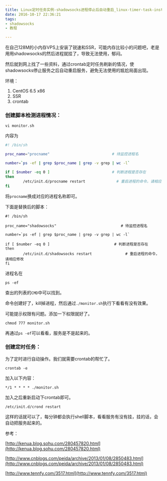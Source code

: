 ```yaml
---
title: Linux定时任务实例-shadowsocks进程停止后自动重启_linux-timer-task-instance_shadowsocks-process-automatically-restarts-after-stopping
date: 2016-10-17 22:36:21
tags:
- shadowsocks
- 教程

---
```


在自己128M的小内存VPS上安装了锐速和SSR，可能内存比较小的问题吧，老是用用shadowsocks的然后进程就挂了，导致无法使用，郁闷。

然后就到网上找了一些资料，通过crontab定时任务刷新的情况，使shadowsocks停止服务之后自动重启服务，避免无法使用的尴尬局面出现。
<!-- more -->

环境：

1. CentOS 6.5 x86
2. SSR
3. crontab

### 创建脚本检测进程情况：

`vi monitor.sh`

内容为

```bash
#! /bin/sh

proc_name="procname"                            # 待监控进程名

number=`ps -ef | grep $proc_name | grep -v grep | wc -l`

if [ $number -eq 0 ]                            # 判断进程是否存在
then
        /etc/init.d/procname restart              # 重启进程的命令，请相应修改
fi
```



将`procname`换成对应的进程名称即可。

下面是替换后的脚本：

```Shell
#! /bin/sh

proc_name="shadowsocks"                             # 待监控进程名

number=`ps -ef | grep $proc_name | grep -v grep | wc -l`

if [ $number -eq 0 ]                             # 判断进程是否存在
then
        /etc/init.d/shadowsocks restart               # 重启进程的命令，请相应修改
fi
```



进程名在

`ps -ef`

查出的列表的`CMD`中可以找到。

命令创建好了，kill掉进程，然后通过`./monitor.sh`执行下看看有没有效果。

可能提示权限有问题。添加一下权限就好了。

```shell
chmod 777 monitor.sh
```

再通过`ps -ef`可以看看，服务是不是起来的。

### 创建定时任务：

为了定时进行自动操作。我们就需要crontab的帮忙了。

```Shell
crontab -e
```

加入以下内容：

`*/1 * * * * ./monitor.sh`

加入之后重新启动下crontab即可。

`/etc/init.d/crond restart`



这样的话就可以了，每分钟都会执行shell脚本，看看服务有没有挂，挂的话，会自动把服务起来的。

参考：

[http://kenua.blog.sohu.com/280457820.html](http://kenua.blog.sohu.com/280457820.html)

[http://www.cnblogs.com/peida/archive/2013/01/08/2850483.html](http://www.cnblogs.com/peida/archive/2013/01/08/2850483.html)

[http://www.tennfy.com/3517.html](http://www.tennfy.com/3517.html)